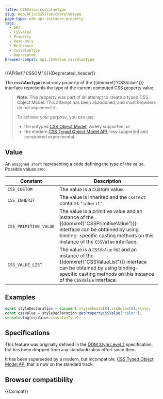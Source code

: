 ```yaml
---
title: CSSValue.cssValueType
slug: Web/API/CSSValue/cssValueType
page-type: web-api-instance-property
tags:
  - API
  - CSSValue
  - Property
  - Read-only
  - Reference
  - cssValueType
  - Deprecated
browser-compat: api.CSSValue.cssValueType
---
```

{{APIRef("CSSOM")}}{{Deprecated_header}}

The **`cssValueType`** read-only property of the
{{domxref("CSSValue")}} interface represents the type of the current computed CSS
property value.

> **Note:** This property was part of an attempt to create a typed CSS Object Model. This attempt has been abandoned, and most browsers do
> not implement it.
>
> To achieve your purpose, you can use:
>
> - the untyped [CSS Object Model](/en-US/docs/Web/API/CSS_Object_Model), widely supported, or
> - the modern [CSS Typed Object Model API](/en-US/docs/Web/API/CSS_Typed_OM_API), less supported and considered experimental.

## Value

An `unsigned short` representing a code defining the type of the value.
Possible values are:

<table class="no-markdown">
  <thead>
    <tr>
      <th>Constant</th>
      <th>Description</th>
    </tr>
  </thead>
  <tbody>
    <tr>
      <td><code>CSS_CUSTOM</code></td>
      <td>The value is a custom value.</td>
    </tr>
    <tr>
      <td><code>CSS_INHERIT</code></td>
      <td>
        The value is inherited and the <code>cssText</code> contains
        <code>"inherit"</code>.
      </td>
    </tr>
    <tr>
      <td><code>CSS_PRIMITIVE_VALUE</code></td>
      <td>
        The value is a primitive value and an instance of the
        {{domxref("CSSPrimitiveValue")}} interface can be obtained
        by using binding-specific casting methods on this instance of the
        <code>CSSValue</code> interface.
      </td>
    </tr>
    <tr>
      <td><code>CSS_VALUE_LIST</code></td>
      <td>
        The value is a <code>CSSValue</code> list and an instance of the
        {{domxref("CSSValueList")}} interface can be obtained by using
        binding-specific casting methods on this instance of the
        <code>CSSValue</code> interface.
      </td>
    </tr>
  </tbody>
</table>

## Examples

```js
const styleDeclaration = document.styleSheets[0].cssRules[0].style;
const cssValue = styleDeclaration.getPropertyCSSValue("color");
console.log(cssValue.cssValueType);
```

## Specifications

This feature was originally defined in the [DOM Style Level 2](https://www.w3.org/TR/DOM-Level-2-Style/) specification, but has been dropped from any
standardization effort since then.

It has been superseded by a modern, but incompatible, [CSS Typed Object Model API](/en-US/docs/Web/API/CSS_Typed_OM_API) that is now on the standard track.

## Browser compatibility

{{Compat}}
